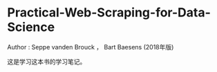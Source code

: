 # Practical-Web-Scraping-for-Data-Science 
Author : Seppe vanden Brouck ， Bart Baesens (2018年版)

这是学习这本书的学习笔记。 
